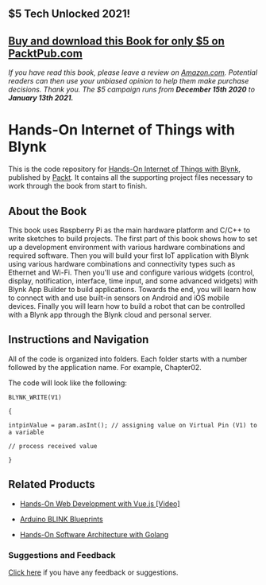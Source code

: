 ## $5 Tech Unlocked 2021!
[Buy and download this Book for only $5 on PacktPub.com](https://www.packtpub.com/product/hands-on-internet-of-things-with-blynk/9781788995061)
-----
*If you have read this book, please leave a review on [Amazon.com](https://www.amazon.com/gp/product/1788995066).     Potential readers can then use your unbiased opinion to help them make purchase decisions. Thank you. The $5 campaign         runs from __December 15th 2020__ to __January 13th 2021.__*

# Hands-On Internet of Things with Blynk
This is the code repository for [Hands-On Internet of Things with Blynk](https://www.packtpub.com/application-development/hands-internet-things-blynk?utm_source=github&utm_medium=repository&utm_campaign=9781788995061), published by [Packt](https://www.packtpub.com/?utm_source=github). It contains all the supporting project files necessary to work through the book from start to finish.

## About the Book
This book uses Raspberry Pi as the main hardware platform and C/C++ to write sketches to build projects. The first part of this book shows how to set up a development environment with various hardware combinations and required software. Then you will build your first IoT application with Blynk using various hardware combinations and connectivity types such as Ethernet and Wi-Fi. Then you'll use and configure various widgets (control, display, notification, interface, time input, and some advanced widgets) with Blynk App Builder to build applications. Towards the end, you will learn how to connect with and use built-in sensors on Android and iOS mobile devices. Finally you will learn how to build a robot that can be controlled with a Blynk app through the Blynk cloud and personal server.

## Instructions and Navigation
All of the code is organized into folders. Each folder starts with a number followed by the application name. For example, Chapter02.

The code will look like the following:

```
BLYNK_WRITE(V1)

{

intpinValue = param.asInt(); // assigning value on Virtual Pin (V1) to a variable

// process received value

}
```


## Related Products
* [Hands-On Web Development with Vue.js [Video]](https://www.packtpub.com/web-development/hands-web-development-vuejs-video?utm_source=github&utm_medium=repository&utm_campaign=9781787283039)

* [Arduino BLINK Blueprints](https://www.packtpub.com/hardware-and-creative/arduino-blink-blueprints?utm_source=github&utm_medium=repository&utm_campaign=9781785284182)

* [Hands-On Software Architecture with Golang](https://www.packtpub.com/application-development/hands-software-architecture-golang?utm_source=github&utm_medium=repository&utm_campaign=9781788622592)

### Suggestions and Feedback
[Click here](https://docs.google.com/forms/d/e/1FAIpQLSe5qwunkGf6PUvzPirPDtuy1Du5Rlzew23UBp2S-P3wB-GcwQ/viewform) if you have any feedback or suggestions.
